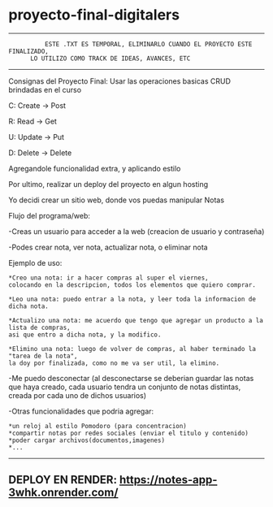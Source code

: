 # proyecto-final-digitalers

--------------------------------------------------------------------------------------------------
	          ESTE .TXT ES TEMPORAL, ELIMINARLO CUANDO EL PROYECTO ESTE FINALIZADO,
		  LO UTILIZO COMO TRACK DE IDEAS, AVANCES, ETC
--------------------------------------------------------------------------------------------------
Consignas del Proyecto Final:
Usar las operaciones basicas CRUD brindadas en el curso

C: Create -> Post

R: Read	  -> Get

U: Update -> Put

D: Delete -> Delete

Agregandole funcionalidad extra, y aplicando estilo

Por ultimo, realizar un deploy del proyecto en algun hosting

Yo decidi crear un sitio web, donde vos puedas manipular Notas

Flujo del programa/web:

-Creas un usuario para acceder a la web (creacion de usuario y contraseña)

-Podes crear nota, ver nota, actualizar nota, o eliminar nota

Ejemplo de uso:

 	*Creo una nota: ir a hacer compras al super el viernes,
	colocando en la descripcion, todos los elementos que quiero comprar.
	
	*Leo una nota: puedo entrar a la nota, y leer toda la informacion de dicha nota.
	
	*Actualizo una nota: me acuerdo que tengo que agregar un producto a la lista de compras,
	asi que entro a dicha nota, y la modifico.
	
	*Elimino una nota: luego de volver de compras, al haber terminado la "tarea de la nota", 
	la doy por finalizada, como no me va ser util, la elimino.

-Me puedo desconectar (al desconectarse se deberian guardar las notas que haya creado, cada
usuario tendra un conjunto de notas distintas, creada por cada uno de dichos usuarios)

-Otras funcionalidades que podria agregar:

	*un reloj al estilo Pomodoro (para concentracion)
	*compartir notas por redes sociales (enviar el titulo y contenido)
	*poder cargar archivos(documentos,imagenes)
	*...

-------------------------------------
DEPLOY EN RENDER: 
https://notes-app-3whk.onrender.com/
-------------------------------------
